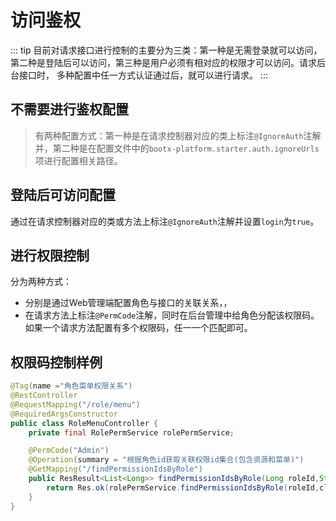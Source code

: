 # 访问鉴权
::: tip
目前对请求接口进行控制的主要分为三类：第一种是无需登录就可以访问，第二种是登陆后可以访问，第三种是用户必须有相对应的权限才可以访问。请求后台接口时，
多种配置中任一方式认证通过后，就可以进行请求。
:::

## 不需要进行鉴权配置
> 有两种配置方式：第一种是在请求控制器对应的类上标注`@IgnoreAuth`注解并，第二种是在配置文件中的`bootx-platform.starter.auth.ignoreUrls`项进行配置相关路径。

## 登陆后可访问配置
通过在请求控制器对应的类或方法上标注`@IgnoreAuth`注解并设置`login`为`true`。

## 进行权限控制
分为两种方式：
- 分别是通过Web管理端配置角色与接口的关联关系，，
- 在请求方法上标注`@PermCode`注解，同时在后台管理中给角色分配该权限码。如果一个请求方法配置有多个权限码，任一一个匹配即可。

## 权限码控制样例
```java
@Tag(name ="角色菜单权限关系")
@RestController
@RequestMapping("/role/menu")
@RequiredArgsConstructor
public class RoleMenuController {
    private final RolePermService rolePermService;

    @PermCode("Admin")
    @Operation(summary = "根据角色id获取关联权限id集合(包含资源和菜单)")
    @GetMapping("/findPermissionIdsByRole")
    public ResResult<List<Long>> findPermissionIdsByRole(Long roleId,String clientCode){
        return Res.ok(rolePermService.findPermissionIdsByRole(roleId,clientCode));
    }
}
```
